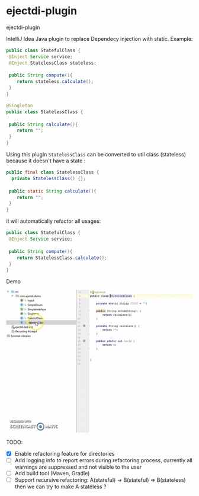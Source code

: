 # ejectdi-plugin
ejectdi-plugin

IntelliJ Idea Java plugin to replace Dependecy injection with static.
Example:

```java
public class StatefulClass {
 @Inject Service service;
 @Inject StatelessClass stateless;
 
 public String compute(){
    return stateless.calculate();
 }
}
```

```java
@Singleton
public class StatelessClass {
 
 public String calculate(){
    return "";
 }
}
```
Using this plugin `StatelessClass` can be converted to util class (stateless) because it doesn't have a state :

```java
public final class StatelessClass {
  private StatelessClass() {};
 
 public static String calculate(){
    return "";
 }
}
```

it will automatically refactor all usages:

```java
public class StatefulClass {
 @Inject Service service;
 
 public String compute(){
    return StatelessClass.calculate();
 }
}
```

Demo

![Demo](https://github.com/dmgcodevil/ejectdi-plugin/raw/master/demo.gif)

TODO:
- [x] Enable refactoring feature for directories 
- [ ] Add logging info to report errors during refactoring process, currently all warnings are suppressed and not visible to the user
- [ ] Add build tool  (Maven, Gradle)
- [ ] Support recursive refactoring: A(stateful) -> B(stateful) => B(stateless) then we can try to make A stateless ?

